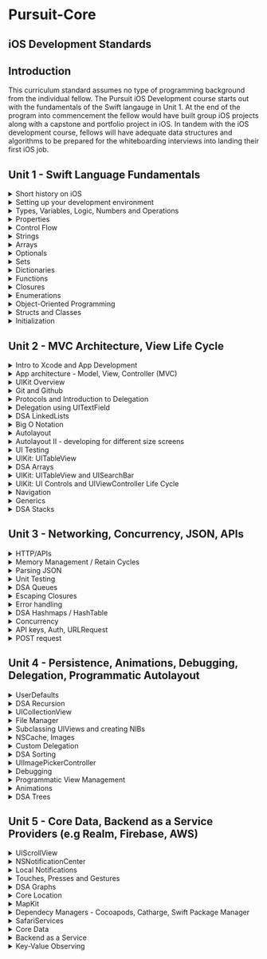 # Pursuit-Core 
## iOS Development Standards 

## Introduction 

This curriculum standard assumes no type of programming background from the individual fellow. The Pursuit iOS Development course starts out with the fundamentals of the Swift langauge in Unit 1. At the end of the program into commencement the fellow would have built group iOS projects along with a capstone and portfolio project in iOS. In tandem with the iOS development course, fellows will have adequate data structures and algorithms to be prepared for the whiteboarding interviews into landing their first iOS job.  

## Unit 1  - Swift Language Fundamentals

<details>
<summary>Short history on iOS</summary>
<p>In this course we will be building iOS apps using the Swift programming language. Prior to Swift being introduced by Apple in 2014, Objective-C was the primary language for writing macOS and iOS apps.</p>
<p>We expect fellows to know and be able to discuss:</p>
<ul>
<li>Brief history about Apple</li>
<li>Brief history about Next</li>
<li>History of the iPhone and the iOS SDK</li> 
<li>Objective-C to Swift evolution</li>
</details>

<details>
<summary>Setting up your development environment</summary>
<p>We expect fellows to know how to set up and maintain the tools we use in iOS Development</p>
<ul>
<li>Setting up Xcode</li>
<li>Getting familiar with the Xcode environment </li>
<li>Exposure to some basic Terminal commands</li>
<li>Short introduciton to Github</li>
</ul>  
</details>

<details>
<summary>Types, Variables, Logic, Numbers and Operations</summary>
<p>We expect fellows to understand and differentiate among types of data, define constants and variables, print variables to the console using string interpolation, and to solve basic logic questions. 

As well as, to be able to differentiate between number types (e.g Int vs Float), solve problems using integer operations, and apply newly learned information about numbers to conditionals.

Swift provides its own versions of all fundamental C and Objective-C types including the following:
</p>

<ul>
<li>Int</li>
<li>Double and Float</li>
<li>Bool</li>
<li>String</li>
</ul>
</details>

<details>
<summary>Properties</summary>
<p>We expect fellows to understand how properties associate values with a particular class, structure or enumeration. Create and use stored properties. Create and use computed properties. Know the following: </p>
<ul>
<li>Stored Properties</li> 
<li>Lazy Stored Property</li> 
<li>Computed Properties: setter and getter</li>
<li>Read-Only Computed Properties</li>
<li>Property Observers: willSet, didSet</li>
<li>Type Properties</li>
</details>

<details>
<summary>Control Flow</summary>
<p>We expect fellows to understand and determine types of loops and how to use them.</p>
<ul>
<li>for-in</li>
<li>while</li>
<li>repeat-while</li>
<li>if-else</li>
<li>switch</li>
</details>

<details>
<summary>Strings</summary>
<p>We expect fellows to be able to use the fundamental data type String, by performing operations like concatenation & character printing, and to be able to understand what Unicode is and how to print and manipulate Unicode Characters.

Be able to perform the following operations: 
</p>
<ul> 
<li>Working with Characters</li>
<li>Accessing String elements</li>
<li>Concatenating Strings and Characters</li>
<li>String Interpolation</li>
<li>Comparing Strings</li>
<li>Creating a String from a File or URL</li>
<li>Writing to a File or URL</li>
</ul>
</details>

<details>
<summary>Arrays</summary>
<p>We expect fellows to understand the Array data structure. Know that Arrays stores values of the same type in an ordered list. Understand the following:</p>
<ul>
<li>access and modify arrays</li>
<li>iterate through arrays</li>
<li>use common array methods, append(), remove()</li>
</ul>
</details>

<details>
<summary>Optionals</summary>
<p>We expect fellows to understand the purpose of optionals in validating if there is a value present or not. Learn how to declare, unwrap, bind and chain optionals. To understand how optionals contribute to the writing of idiomatic Swift.</p>
<ul>
<li>nil</li>
<li>Force Unwrapping</li>
<li>Optional Binding</li>
<li>Implicitly Unwrapped Optionals</li>
</ul>
</details>

<details>
<summary>Sets</summary>
<p>We expect fellows to understand the difference between and Array and Set. Sets stores distinct values of the same type in a collection with no defined ordering. A Set also ensures that an item is unique in the Set.</p>
</details>

<details>
<summary>Dictionaries</summary>
<p>We expect fellows to be able to declare and use Dictionaries. Understand common uses of Dictionaries. Contrast and compare Dictionaries with Arrays. Understand that a dictionary stores assoications between keys of the same type and values of the same type in a collections with no defining ordering.</p>
</details>

<details>
<summary>Functions</summary>
<p>We expect fellows to understand how functions enable us to call a block of reusable code. Define and call functions. Understand the components of a function signature.</p> 
</details>

<details>
<summary>Closures</summary>
<p>We expect fellows to understand the purpose of using closures. Recognize that a function is a type of closure. Understand closure syntax. Solve problems by using functions that take a closure as an argument. Understand that closures can capture and store references to any constants and variables from the context in which they are defined.</p>
</details>

<details>
<summary>Enumerations</summary>
<p>We expect fellows to understand the usefulness of using enumerations to group common types for a group of related values. Create enumerations with different types of raw and associated values.</p>
</details>

<details>
<summary>Object-Oriented Programming</summary>
<p>We expect fellows to understand the principles of Object Oriented Programming.</p>
<ul>
<li>encapsulation</li>
<li>polymorphism</li>
<li>inheritance</li>
</ul>
</details>

<details>
<summary>Structs and Classes</summary>
<p>We expect fellows to understand the difference between structs and classes. Create and initialize structs and classes. Understand when to use a struct or a class. Understand that structs are value types and classes are reference types.</p>
</details>

<details>
<summary>Initialization</summary>
<p>We expect fellows to understand the process the initialization does in preparing an instance of a class, structure or enumeration for use.</p>
<ul>
<li>Customizing Initialization</li>
<li>Default Initializers</li>
<li>Class Inheritance and Initialization</li>
<li>Required Initializers</li>
</ul>
</details>

## Unit 2 - MVC Architecture, View Life Cycle

<details>
<summary>Intro to Xcode and App Development</summary>
<p>We expect fellows to be able to navigate Xcode and know the following: </p> 
<ul>
<li>Project Navigator</li>
<li>Debug area</li>
<li>Assistant editor</li>
<li>Version editor</li>
</ul> 
</details>

<details>
<summary>App architecture - Model, View, Controller (MVC)</summary>
<p>We expect fellows to understand how to use MVC pattern to design an iOS app. Understand that MVC is a very common app architecture but there are other options used by the industry, e.g MVVM. MVC is heavily used by Apple.

Components of MVC: 
</p>

<ul>
<li>Model: the data needed by your app</li>
<li>View: visual aspects of the user interface</li>
<li>Controller: the messenger (glue) between the views and the models</li>
</ul>
</details>

<details>
<summary>UIKit Overview</summary>
<p>We expect fellows to understand that UIKit provides the graphical, event-driven user interface for iOS apps</p>
<ul>
<li>App development with UIKit</li>
<li>App Structure</li>
<li>User Interface: Views, Controls, View Controllers, View Layout, Animations, Haptics, Windows, Screens</li>
<li>User Interactions: Touches, Press, Gestures, Drag and Drop, Focus Interactions, Peek and Pop, Keyboards and Menus, Accessibility</li>
<li>Graphics, Drawing and Printing</li>
<li>Text</li>
</ul>
</details>

<details>
<summary>Git and Github</summary>
<p>We expect fellows to know the importance of using version control. Know how to create a git repository and execute basic git commands</p>
<ul>
<li>git init</li>
<li>git add <filename></li>
<li>git status</li>
<li>git push</li>
<li>git pull</li>
<li>git branch -a</li>
<li>git branch checkout <new-branch-name></li>
</ul> 
</details>

<details>
<summary>Protocols and Introduction to Delegation</summary>
<p>We expect fellows to have an introductory understanding of the Protocol and the Delegation pattern in iOS. Use built in iOS Controls to explore Delegation.</p>
</details>

<details>
<summary>Delegation using UITextField</summary>
<p>We expect fellows to understand how to implement conformance to a Delegate</p>
</details>

<details>
<summary>DSA LinkedLists</summary>
<p>We expect fellows to be able to explain a LinkedList data structure and its runtime. Common operations: </p>
<ul>
<li>Access an element</li>
<ul>
<li>Runtime: O(n)</li>
</ul>
<li>Insert an element</li>
<ul>
<li>Runtime: O(1)</li>
</ul>
<li>Search for an element</li>
<ul>
<li>Runtime: O(n)</li>
</ul>
<li>Delete an element</li>
<ul>
<li>Runtime: O(1)</li>
</ul>
</ul>
</details>

<details>
<summary>Big O Notation</summary>
<p>We expect fellows to understand how Big O Notation is used to measure performance of an algorithm</p>
<ul>
<li>Constant: O(1)</li>
<li>Linear time: O(n)</li>
<li>Quadratic time: O(n^2)</li>
</ul>
<p>Other time complexities</p>
<ul>
<li>Logarithmic: O(log(n))</li>
<li>Linearithmic: O(n * log(n))</li>
<li>Exponential: O(2*n)</li>
<li>Factorial: O(n!)</li>
</ul>
</details>

<details>
<summary>Autolayout</summary>
<p>We expect fellows to understand the benefits of using Autolayout to layout the app's user interface. Common time complexities: </p>
</details>

<details>
<summary>Autolayout II - developing for different size screens</summary>
<p>We expect fellows to be able to use layout views to support all iOS devices including iPad</p>
</details>

<details>
<summary>UI Testing</summary>
<p>We expect fellows to know how to test an iOS app's user interface for expected behavior</p>
<ul>
<li>UI Element Queries</li>
<li>UI Elements</li>
<li>Application lifecycle</li>
<li>Screenshots</li>
<li>Device simulation</li>
</ul>
</details>

<details>
<summary>UIKit: UITableView</summary>
<p>We expect fellows to use UITableViews to display the data for your app arranged in rows. Be able to do the following: </p>
<ul>
<li>Provide the Table View data</li>
<li>Customize the Table View behavior</li>
<li>Configure the Table View</li>
<li>Creating Table View Cells</li> 
<li>Accessing Header and Footer Views</li>
<li>Accessing Cells and Sections</li> 
<li>Modifying Rows and Sections</li>
<li>Prefetching data</li>
</ul>
</details>

<details>
<summary>DSA Arrays</summary>
<p>We expect fellows to know the fundamental use of the Array data structure and its runtime.</p>
<ul>
<li>Access an element</li>
<ul>
<li>Runtime: O(1)</li>
</ul>
<li>Insert an element</li>
<ul>
<li>Runtime: O(n)</li>
</ul>
<li>Search for an element</li>
<ul>
<li>Runtime: O(n)</li>
</ul>
<li>Delete an element</li>
<ul>
<li>Runtime: O(n)</li>
</ul>
</ul>
<p>Common Multi-Dimensional Arrays</p>
<ul>
<li>Game boards: chess, checkers, bingo, sudoku...</li>
<li>Maps eg. lat, lon</li>
<li>Images (describing the x and y position of a point in the image)</li>
<li>Spreadsheets (uses rows and columns)</li>
<li>3D Animations</li>
</ul>
</details>

<details>
<summary>UIKit: UITableView and UISearchBar</summary>
<p>We expect fellows to be able to integrate a UITableView with a UISearchBar to filter data in their app</p>
</details>

<details>
<summary>UIKit: UI Controls and UIViewController Life Cycle</summary>
<p>Know the UIViewController Life cycle: </p>
<ul>
<li>viewWillAppear</li>
<li>viewDidLoad</li>
<li>viewDidAppear</li>
<li>viewWillDisappear</li>
<li>viewDidDisappear</li>
</ul>
<p>Be familiar with the usage of the following UI Controls</p>
<ul>
<li>UIButton</li>
<li>UIDataPicker</li>
<li>UIPageControl</li>
<li>UISegmentedControl</li>
<li>UISlider</li>
<li>UIStepper</li>
<li>UISwitch</li>
</ul>
</details>

<details>
<summary>Navigation</summary>
<p>We expect fellows to be familiar with the various styles of navigation within an app.</p>
<ul>
<li>Hierarchical Navigation e.g Settings and Mail</li>
<li>Flat Navigation e.g the Music and App Store apps</li>
<li>Content-Driven or Experience-Driven Navigation e.g. games, books and other immersive apps</li>
</ul>
<p>Classes used for Navigation: </p>
<ul>
<li>UINavigationController</li>
<li>UITabBarController</li>
<li>UIPageViewController</li>
</ul>
</details>

<details>
<summary>Generics</summary>
<p>We expect fellows to know the importance of using Generics in making their objects more flexible for any type. Understand the problems Generics sort of to solve.</p>
<ul>
<li>Generic Functions</li>
<li>Generic Types</li>
<li>Extending a Generic Type</li>
<li>Associated Types</li>
</ul>
</details>

<details>
<summary>DSA Stacks</summary>
<p>We expect fellows to understand the use case and Stack data structure along with the runtime for various operations.</p>
<ul>
<li>Access an element</li>
<ul>
<li>Runtime: O(n)</li>
</ul>
<li>Insert an element</li>
<ul>
<li>Runtime: O(1)</li>
</ul>
<li>Search for an element</li>
<ul>
<li>Runtime: O(n)</li>
</ul>
<li>Delete an element</li>
<ul>
<li>Runtime: O(1)</li>
</ul>
</ul>
</details>


## Unit 3 - Networking, Concurrency, JSON, APIs

<details>
<summary>HTTP/APIs</summary>
<p>We expect fellows to be abke to start making requests to the internet and web APIs. Fellows should have a basic understanding of how the internet works. The basic understanding concepts includes: </p>
<ul>
<li>Understand how the internet works</li>
<li>Know the following HTTP verbs: POST, GET, PUT, DELETE</li>
<li>Be familiar with response status codes: 100 -> 500</li>
<li>Understand what is a RESTFul API</li>
<li>Know how to use URLSession along with URLRequest to make requests to external web APIs</li>
</details>

<details>
<summary>Memory Management / Retain Cycles</summary>
<p>We expect fellows to understand how to break strong references in your code. Understand there are cases that ARC does not handle all the memory management of your app's needs</p>
</details>

<details>
<summary>Parsing JSON</summary>
<p>JSON is the popular format in which response data is retrieved from web request. We expect fellows to perform various HTTP request to get back JSON data. </p>
<ul>
<li>Use JSONDecoder / JSONEncoder along with Codable to parse JSON data</li>
</ul>
</details>

<details>
<summary>Unit Testing</summary>
<p>We expect fellows to understand the importance of writing unit tests. Be familiar with XCTest.</p>
<ul>
<li>Test cases and Test methods</li>
<li>Test Assertions</li>
<li>Asynchronous Tests</li>
</details>

<details>
<summary>DSA Queues</summary>
<p>We expect fellows to understand the use cases and the Queue data structure.</p>
<p>Performance: </p>
<ul>
<li>Access an element</li>
<ul>
<li>Runtime: O(n)</li>
</ul>
<li>Insert an element</li>
<ul>
<li>Runtime: O(1)</li>
</ul>
<li>Search for an element</li>
<ul>
<li>Runtime: O(n)</li>
</ul>
<li>Delete an element</li>
<ul>
<li>Runtime: O(1)</li>
</ul>
</ul>
</details>

<details>
<summary>Escaping Closures</summary>
<p>We expect fellows to know why some clousures need to be marked escaping when passed as arguments. Most used examples of escaping closures happen when doing asynchronous network calls</p>
</details>

<details>
<summary>Error handling</summary>
<p>We expect fellows to know how to process, respond and recover from error conditions in your program.</p>
<ul>
<li>Propagating errors using throwing functions</li>
<li>Handling errors using do-catch</li>
<li>converting errors to optional values</li>
</details>

<details>
<summary>DSA Hashmaps / HashTable</summary>
<p>We expect fellows to understand the use cases of a HashMap and its runtime.</p>
<p>Performance: </p>
<ul>
<li>Access an element</li>
<ul>
<li>n/a</li>
</ul>
<li>Insert an element</li>
<ul>
<li>Runtime: O(n)</li>
</ul>
<li>Search for an element</li>
<ul>
<li>Runtime: O(n)</li>
</ul>
<li>Delete an element</li>
<ul>
<li>Runtime: O(n)</li>
</ul>
</ul>
</details>

<details>
<summary>Concurrency</summary>
<p>We expect fellows to know how concurrency is used on iOS to deliver an optimal experience for the user. Know the following terminalogy:</p>
<ul>
<li>Thread</li>
<li>Concurrent Operation</li>
<li>Task</li>
<li>Dispatch Queue</li>
<li>Grand Central Dispatch</li>
<li>Main Thread</li>
<li>Mutex</li>
<li>Program</li>
<li>Process</li>
<li>Run Loop</li>
<li>Semaphore</li>
<li>Task</li>
</details> 

<details>
<summary>API keys, Auth, URLRequest</summary>
<p>We expect fellows to know how to manage API keys and keeping them safe. Know Oauth 2.0 specs and why it's important in the authentication process</p>
</details>

<details>
<summary>POST request</summary>
<p>We expect fellows to be able to use URLRequest and URLSession to make a POST request to a Web API</p> 
</details>


## Unit 4 - Persistence, Animations, Debugging, Delegation, Programmatic Autolayout

<details>
<summary>UserDefaults</summary>
<p>We expect fellows to understand the UserDefaults is way to save / persist simple objects and not complex data sets.</p> 
</details>

<details>
<summary>DSA Recursion</summary>
<p>We expect fellows to understand how a function can call itself and deliver powerful solutions in problem solving</p>
<p>Be familiar with the fundamentals of a recursive function: </p>
<ul>
<li>A recursive call</li>
<li>A base case</li>
</ul> 
</details>

<details>
<summary>UICollectionView</summary>
<p>We expect fellows to understand how to use and customize UICollectionView and UICollectionViewFlowLayout</p>
</details>

<details>
<summary>File Manager</summary>
<p>We expect fellows to understand how to use FileManager and its role as the gateway to accessing the contents fo the file system. Know how to perform the following tasks using the FileManager:</p>
<ul>
<li>Accessing user directories</li>
<li>Location system directories, e.g the documents directory to save app data</li>
<li>Discovery directory contents</li>
<li>Creating and deleting items</li> 
<li>Moving and copying items</li> 
</ul>
</details>

<details>
<summary>Subclassing UIViews and creating NIBs</summary>
<p>We expect fellows to understand how to customizing UIView to deliver unique user interfaces.</p> 
<ul>
<li>Subclass UIView</li>
<li>Create and use NIBs</li> 
<li>Override drawRect for custom drawing of Views</li> 
</ul> 
</details>

<details>
<summary>NSCache, Images</summary>
<p>We expect fellows to know how to implement NSCache to deliver your own customize caching persistence for your app's needs. Create a custom wrapper to cache images from an asynchrous network request. Know the difference betwween Dictionary and NSCache.</p>
</details>

<details>
<summary>Custom Delegation</summary>
<p>We expect fellows will be able to create their own custom delegation on the objects to trigger events. Understand the necessary steps involved in creating a custom protocol. Be able to handle memory managemnt to avoid retain cycles in custom delegates.</p>
</details>

<details>
<summary>DSA Sorting</summary>
<p>We expect fellows to know the various array sorting algorithms and their runtimes</p>
<ul> 
<li>Insertion Sort</li>
<ul>
<li>Runtime: O(n ^ 2)</li>
</ul>
<li>Bubble Sort</li>
<ul>
<li>Runtime: O(n ^ 2)</li>
</ul>
<li>Merge Sort</li>
<ul>
<li>Runtime: O(n log(n))</li>
</ul>
<li>Quicksort</li>
<ul>
<li>Runtime: O(n ^ 2)</li>
</ul>
</ul>
</details>

<details>
<summary>UIImagePickerController</summary>
<p>We expect fellows to be able to use the UIImagePickerController in order to take pictures, recording movies, and choosing items from the user's media library.</p>
</details>

<details>
<summary>Debugging</summary>
<p>We expect fellows to understand the process by which to use debugging tools like breakpoints, instruments in fixing bugs in your app. Understand the following tools and terminology:</p>
<ul>
<li>Using breakpoints</li> 
<li>Symbolicated crash reports vs Unsymbolicated crash reports</li> 
<li>Finding and using crash reports</li>
<li>Managing performance and memory</li> 
</ul>
</details>

<details>
<summary>Programmatic View Management</summary>
<p>We expect fellows to be able to create user interface's without Storyboards</p> 
<ul>
<li>Frame vs Bounds</li> 
<li>NSLayoutConstraint</li> 
<li>NSLayoutAnchor</li> 
<li>Third party libraires e.g SnapKit</li> 
</ul> 
</details>

<details>
<summary>Animations</summary>
<p>We expect fellows to be able to use animations to deliver status, feedback, direct manipulation and help users visulaize the results of their actions. Know content animations: </p> 
<ul>
<li>Property-based animations: create animations by changing the properties of a view</li>
<li>View Controller Transitions: define custom transitions from one view controller to another</li>
</ul>
</details>

<details>
<summary>DSA Trees</summary>
<p>We expect fellows to know and understand the various tree data structures and their runtimes.</p>
<p>Tress: </p>
<ul>
<li>Binary Tree</p>
<li>Full Binary Tree</p>
<li>Complete Binary Tree</p>
<li>Balanced Binary Tree</p>
<li>Degenerate Tree</li>
<li>Binary Search Tree</li>
<li>Min Heap</li>
<li>Max Heap</li>
</ul>
<p>Know the various tree traversals</p> 
<ul>
<li>Breadth First Search</li>
<li>Depth First Search</li>
</ul>
<p>Binary Search Tree runtimes: </p>
<ul>
<li>Average runtime: O(log(n))</li>
<li>Worst runtime: O(n)</li>
</ul>
</details>

## Unit 5 - Core Data, Backend as a Service Providers (e.g Realm, Firebase, AWS) 

<details>
<summary>UIScrollView</summary>
<p>We expect fellows to know how to use this superclass for several UIKit classes including UITableView, UITextView, UICollectionView. Be able to do the following: </p>
<ul>
<li>Managing the content size and offset</li>
<li>Managing the content inset behavior</li> 
<li>Managing the scroll indicator and refresh control</li>
<li>Scrolling to a specific location</li>
<li>Managing the keyboard</li>
<li>Zooming and Panning</li> 
<li>Using UIScrollViewDelegate to respond to messages from the UIScrollView class</li>
</ul>
</details>

<details>
<summary>NSNotificationCenter</summary>
<p>We expect fellows to know how to enable the broadcast of information to registered observers. Be able to perform the following: </p>
<ul>
<li>Adding and removing notification observers</li>
<li>Posting Notifications</li>
<ul>
</details>

<details>
<summary>Local Notifications</summary>
<p>We expect fellows to use local notifications to get the user's attention. You can display an alert, play a sound, or badge your app's icon.</p>
</details>

<details>
<summary>Touches, Presses and Gestures</summary>
<p>We expect fellows to be able to use gesture recognizers to track touches. Be familiar with the following: </p>
<ul> 
<li>Phases of a touch: touch begin, touch moved, touch ended, touch cancelled</li>
<li>UIPress, UIPressesEvent</li>
<li>UIKit Gestures: UILongPressGestureRecognizer, UIPanGestureRecognizer, UIPinchGestureRecognizer....</li>
</ul>
</details>

<details>
<summary>DSA Graphs</summary>
<p>We expect fellows to know the various types of Graphs</p>
<ul>
<li>Directed</li>
<li>Undirected</li>
</ul>
</details>

<details>
<summary>Core Location</summary>
<p>We expect fellows to understand how to use Core Location to obtain the geographic location and orientation of a device. Services provided by Core Location: </p>
<ul>
<li>Geographic location</li> 
<li>Altitude</li>
<li>Orientation</li>
<li>Position relative to a nearby iBeacon<li>
</ul> 
</details>

<details>
<summary>MapKit</summary>
<p>We expect fellows to be able to use the MapKit UI to display call out points of interest, and determine placemark information for map coordinates. Understand how to do the following on a Map: </p>
<ul>
<li>Manipulating the visible portion of the map</li>
<li>Configuring the Map's appearance</li>
<li>Adding overlays to the Map</li>
<li>Displaying the user's location</li>
<li>Specify locations on the map using either geographic coordinates or map-specific points</li>
<li>Place custom content on the map surface using Annotations.</li>
<li>Use MKMapViewDelegate to receive map-related updates</li>
</ul>
</details>

<details>
<summary>Dependecy Managers - Cocoapods, Catharge, Swift Package Manager</summary>
<p>We expect fellows to use existing third party libraries, including porting them into apps using dependency managers such as the Cocoapods</p>
</details>

<details>
<summary>SafariServices</summary>
<p>We expect fellows to be able to use Safari Services framework to integrate Safari behaviors into your iOS app. Understand how to use the following: </p>
<ul>
<li>SFSafariViewController</li>
<li>ASWebAuthenticationSession</li>
</ul>
</details>

<details>
<summary>Core Data</summary>
<p>We expect fellows to be able to manage object graphs and object lifecycle, including persistence using the built-in Core Data stack you get when creating a new app. Be able to do and use the following: </p>
<ul>
<li>Fetch Requests using NSFetchedResultsController</li>
<li><b>Understand the Core Data Stack</b></li>
<ul>
<li>NSPersistentContainer</li>
<li>NSManagedObjectContext</li>
<li>NSPersistenntStoreCoordinator</li>
<li>NSManagedObjectModel</li>
</ul>
</ul>
</details>

<details>
<summary>Backend as a Service</summary>
<p>We expect fellows to have exposure to Backend as a Service using Firebase</p>
<ul>
<li>Be able to create and setup the backend</li>
<li>Perform CRUD funtions on the backend service and manipulate the app's user interface accordingly</li>
</ul> 
<p>Know there are other BaaS providers such as: </p>
<ul>
<li>Realm</li>
<li>AWS</li>
<li>Creating a custom API using MongoDB, Express and Node</li>
</ul>
</details>

<details>
<summary>Key-Value Observing</summary>
<p>We expect fellows to be exposed to and able to use KVO to observe for changes on specified properties of other objects. Be able to perform the following: </p>
<ul>
<li>Registering for observation</li>
<li>Notifying observers of changes</li>
<li>Change notification</li>
</ul>
</details>





